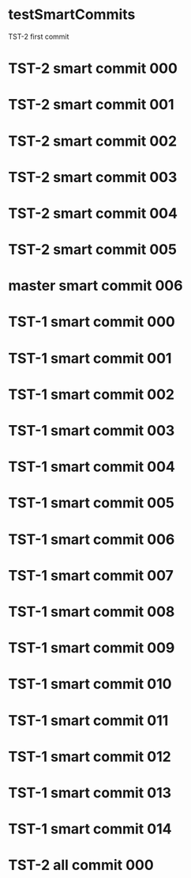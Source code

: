 # testSmartCommits

TST-2 first commit

# TST-2 smart commit 000
# TST-2 smart commit 001
# TST-2 smart commit 002
# TST-2 smart commit 003
# TST-2 smart commit 004
# TST-2 smart commit 005
# master smart commit 006

# TST-1 smart commit 000
# TST-1 smart commit 001
# TST-1 smart commit 002
# TST-1 smart commit 003
# TST-1 smart commit 004
# TST-1 smart commit 005
# TST-1 smart commit 006
# TST-1 smart commit 007
# TST-1 smart commit 008
# TST-1 smart commit 009
# TST-1 smart commit 010
# TST-1 smart commit 011
# TST-1 smart commit 012
# TST-1 smart commit 013
# TST-1 smart commit 014


# TST-2 all commit 000

